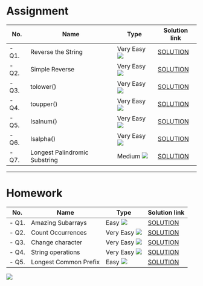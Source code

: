 # Assignment

| No.   | Name                          | Type                                                          | Solution link                                                                        |
|-------|-------------------------------|---------------------------------------------------------------|--------------------------------------------------------------------------------------|
| - Q1. | Reverse the String            | Very Easy   [![](https://img.shields.io/badge/-EASY-green)]() | [SOLUTION](src/main/java/com/scaler/dsa/assignment/ReversetheString.java)            |
| - Q2. | Simple Reverse                | Very Easy   [![](https://img.shields.io/badge/-EASY-green)]() | [SOLUTION](src/main/java/com/scaler/dsa/assignment/SimpleReverse.java)               |
| - Q3. | tolower()                     | Very Easy   [![](https://img.shields.io/badge/-EASY-green)]() | [SOLUTION](src/main/java/com/scaler/dsa/assignment/tolower.java)                     |
| - Q4. | toupper()                     | Very Easy   [![](https://img.shields.io/badge/-EASY-green)]() | [SOLUTION](src/main/java/com/scaler/dsa/assignment/toupper.java)                     |
| - Q5. | Isalnum()                     | Very Easy   [![](https://img.shields.io/badge/-EASY-green)]() | [SOLUTION](src/main/java/com/scaler/dsa/assignment/Isalnum.java)                     |
| - Q6. | Isalpha()                     | Very Easy   [![](https://img.shields.io/badge/-EASY-green)]() | [SOLUTION](src/main/java/com/scaler/dsa/assignment/Isalpha.java)                     |
| - Q7. | Longest Palindromic Substring | Medium [![](https://img.shields.io/badge/-MEDIUM-yellow)]()   | [SOLUTION](src/main/java/com/scaler/dsa/assignment/LongestPalindromicSubstring.java) |

*** 

# Homework

| No.   | Name                  | Type                                                          | Solution link                                                              |
|-------|-----------------------|---------------------------------------------------------------|----------------------------------------------------------------------------|
| - Q1. | Amazing Subarrays     | Easy   [![](https://img.shields.io/badge/-EASY-green)]()      | [SOLUTION](src/main/java/com/scaler/dsa/homework/AmazingSubarrays.java)    |
| - Q2. | Count Occurrences     | Very Easy   [![](https://img.shields.io/badge/-EASY-green)]() | [SOLUTION](src/main/java/com/scaler/dsa/homework/CountOccurrences.java)    |
| - Q3. | Change character      | Very Easy   [![](https://img.shields.io/badge/-EASY-green)]() | [SOLUTION](src/main/java/com/scaler/dsa/homework/Changecharacter.java)     |
| - Q4. | String operations     | Very Easy   [![](https://img.shields.io/badge/-EASY-green)]() | [SOLUTION](src/main/java/com/scaler/dsa/homework/Stringoperations.java)    |
| - Q5. | Longest Common Prefix | Easy   [![](https://img.shields.io/badge/-EASY-green)]()      | [SOLUTION](src/main/java/com/scaler/dsa/homework/LongestCommonPrefix.java) |

[![](https://img.shields.io/badge/github-blue?style=for-the-badge)](https://github.com/pashmash372)
